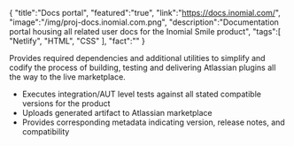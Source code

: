{
    "title":"Docs portal",
    "featured":"true",
    "link":"https://docs.inomial.com/",
    "image":"/img/proj-docs.inomial.com.png",
    "description":"Documentation portal housing all related user docs for the Inomial Smile product",
    "tags":[
          "Netlify",
          "HTML",
          "CSS"
        ],
    "fact":""
}


Provides required dependencies and additional utilities to simplify and codify the process of building, testing and delivering Atlassian plugins all the way to the live marketplace.<ul> <li>Executes integration/AUT level tests against all stated compatible versions for the product</li><li>Uploads generated artifact to Atlassian marketplace</li><li>Provides corresponding metadata indicating version, release notes, and compatibility</li></ul>

